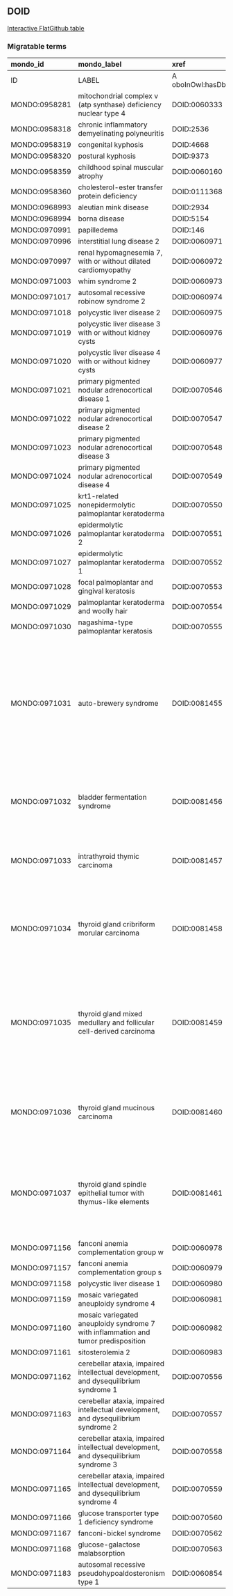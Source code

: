 ## DOID
[Interactive FlatGithub table](https://flatgithub.com/monarch-initiative/mondo-ingest?filename=src/ontology/slurp/doid.tsv)

### Migratable terms
| mondo_id      | mondo_label                                                                         | xref                 | xref_source                | original_label                                                                      | definition                                                                                                                                                                                                                                                                              | parents                     |
|:--------------|:------------------------------------------------------------------------------------|:---------------------|:---------------------------|:------------------------------------------------------------------------------------|:----------------------------------------------------------------------------------------------------------------------------------------------------------------------------------------------------------------------------------------------------------------------------------------|:----------------------------|
| ID            | LABEL                                                                               | A oboInOwl:hasDbXref | >A oboInOwl:source SPLIT=| |                                                                                     | A IAO:0000115                                                                                                                                                                                                                                                                           | SC %                        |
| MONDO:0958281 | mitochondrial complex v (atp synthase) deficiency nuclear type 4                    | DOID:0060333         | MONDO:equivalentTo         | mitochondrial complex V (ATP synthase) deficiency nuclear type 4                    |                                                                                                                                                                                                                                                                                         | MONDO:0014471               |
| MONDO:0958318 | chronic inflammatory demyelinating polyneuritis                                     | DOID:2536            | MONDO:equivalentTo         | chronic inflammatory demyelinating polyneuritis                                     |                                                                                                                                                                                                                                                                                         | MONDO:0002336               |
| MONDO:0958319 | congenital kyphosis                                                                 | DOID:4668            | MONDO:equivalentTo         | congenital kyphosis                                                                 |                                                                                                                                                                                                                                                                                         |                             |
| MONDO:0958320 | postural kyphosis                                                                   | DOID:9373            | MONDO:equivalentTo         | postural kyphosis                                                                   |                                                                                                                                                                                                                                                                                         |                             |
| MONDO:0958359 | childhood spinal muscular atrophy                                                   | DOID:0060160         | MONDO:equivalentTo         | childhood spinal muscular atrophy                                                   |                                                                                                                                                                                                                                                                                         | MONDO:0001516               |
| MONDO:0958360 | cholesterol-ester transfer protein deficiency                                       | DOID:0111368         | MONDO:equivalentTo         | cholesterol-ester transfer protein deficiency                                       |                                                                                                                                                                                                                                                                                         | MONDO:0002525               |
| MONDO:0968993 | aleutian mink disease                                                               | DOID:2934            | MONDO:equivalentTo         | aleutian mink disease                                                               |                                                                                                                                                                                                                                                                                         | MONDO:0005108               |
| MONDO:0968994 | borna disease                                                                       | DOID:5154            | MONDO:equivalentTo         | borna disease                                                                       |                                                                                                                                                                                                                                                                                         | MONDO:0005108|MONDO:0002602 |
| MONDO:0970991 | papilledema                                                                         | DOID:146             | MONDO:equivalentTo         | papilledema                                                                         |                                                                                                                                                                                                                                                                                         | MONDO:0002135               |
| MONDO:0970996 | interstitial lung disease 2                                                         | DOID:0060971         | MONDO:equivalentTo         | interstitial lung disease 2                                                         |                                                                                                                                                                                                                                                                                         | MONDO:0015925|MONDO:0000426 |
| MONDO:0970997 | renal hypomagnesemia 7, with or without dilated cardiomyopathy                      | DOID:0060972         | MONDO:equivalentTo         | renal hypomagnesemia 7, with or without dilated cardiomyopathy                      |                                                                                                                                                                                                                                                                                         | MONDO:0018100|MONDO:0000426 |
| MONDO:0971003 | whim syndrome 2                                                                     | DOID:0060973         | MONDO:equivalentTo         | WHIM syndrome 2                                                                     |                                                                                                                                                                                                                                                                                         | MONDO:0003778|MONDO:0006025 |
| MONDO:0971017 | autosomal recessive robinow syndrome 2                                              | DOID:0060974         | MONDO:equivalentTo         | autosomal recessive Robinow syndrome 2                                              |                                                                                                                                                                                                                                                                                         | MONDO:0019978|MONDO:0006025 |
| MONDO:0971018 | polycystic liver disease 2                                                          | DOID:0060975         | MONDO:equivalentTo         | polycystic liver disease 2                                                          |                                                                                                                                                                                                                                                                                         | MONDO:0000447               |
| MONDO:0971019 | polycystic liver disease 3 with or without kidney cysts                             | DOID:0060976         | MONDO:equivalentTo         | polycystic liver disease 3 with or without kidney cysts                             |                                                                                                                                                                                                                                                                                         | MONDO:0000447               |
| MONDO:0971020 | polycystic liver disease 4 with or without kidney cysts                             | DOID:0060977         | MONDO:equivalentTo         | polycystic liver disease 4 with or without kidney cysts                             |                                                                                                                                                                                                                                                                                         | MONDO:0000447               |
| MONDO:0971021 | primary pigmented nodular adrenocortical disease 1                                  | DOID:0070546         | MONDO:equivalentTo         | primary pigmented nodular adrenocortical disease 1                                  |                                                                                                                                                                                                                                                                                         | MONDO:0000426|MONDO:0015999 |
| MONDO:0971022 | primary pigmented nodular adrenocortical disease 2                                  | DOID:0070547         | MONDO:equivalentTo         | primary pigmented nodular adrenocortical disease 2                                  |                                                                                                                                                                                                                                                                                         | MONDO:0000426|MONDO:0015999 |
| MONDO:0971023 | primary pigmented nodular adrenocortical disease 3                                  | DOID:0070548         | MONDO:equivalentTo         | primary pigmented nodular adrenocortical disease 3                                  |                                                                                                                                                                                                                                                                                         | MONDO:0015999               |
| MONDO:0971024 | primary pigmented nodular adrenocortical disease 4                                  | DOID:0070549         | MONDO:equivalentTo         | primary pigmented nodular adrenocortical disease 4                                  |                                                                                                                                                                                                                                                                                         | MONDO:0015999|MONDO:0000426 |
| MONDO:0971025 | krt1-related nonepidermolytic palmoplantar keratoderma                              | DOID:0070550         | MONDO:equivalentTo         | KRT1-related nonepidermolytic palmoplantar keratoderma                              |                                                                                                                                                                                                                                                                                         | MONDO:0010962               |
| MONDO:0971026 | epidermolytic palmoplantar keratoderma 2                                            | DOID:0070551         | MONDO:equivalentTo         | epidermolytic palmoplantar keratoderma 2                                            |                                                                                                                                                                                                                                                                                         | MONDO:0007758|MONDO:0000426 |
| MONDO:0971027 | epidermolytic palmoplantar keratoderma 1                                            | DOID:0070552         | MONDO:equivalentTo         | epidermolytic palmoplantar keratoderma 1                                            |                                                                                                                                                                                                                                                                                         | MONDO:0007758|MONDO:0000426 |
| MONDO:0971028 | focal palmoplantar and gingival keratosis                                           | DOID:0070553         | MONDO:equivalentTo         | focal palmoplantar and gingival keratosis                                           |                                                                                                                                                                                                                                                                                         | MONDO:0006590               |
| MONDO:0971029 | palmoplantar keratoderma and woolly hair                                            | DOID:0070554         | MONDO:equivalentTo         | palmoplantar keratoderma and woolly hair                                            |                                                                                                                                                                                                                                                                                         | MONDO:0010962|MONDO:0006025 |
| MONDO:0971030 | nagashima-type palmoplantar keratosis                                               | DOID:0070555         | MONDO:equivalentTo         | Nagashima-type palmoplantar keratosis                                               |                                                                                                                                                                                                                                                                                         | MONDO:0010962|MONDO:0006025 |
| MONDO:0971031 | auto-brewery syndrome                                                               | DOID:0081455         | MONDO:equivalentTo         | auto-brewery syndrome                                                               | An acquired metabolic disease that is characterized by the endogenous production of ethanol produced through endogenous fermentation by fungi or bacteria in the gastrointestinal system, oral cavity, or urinary system and typically presents with the signs of alcohol intoxication. | MONDO:0006504               |
| MONDO:0971032 | bladder fermentation syndrome                                                       | DOID:0081456         | MONDO:equivalentTo         | bladder fermentation syndrome                                                       | An acquired metabolic disease that is characterized by ethanol fermentation in the bladder and the absence of alcoholic intoxication.                                                                                                                                                   | MONDO:0006504               |
| MONDO:0971033 | intrathyroid thymic carcinoma                                                       | DOID:0081457         | MONDO:equivalentTo         | intrathyroid thymic carcinoma                                                       | A thyroid gland carcinoma composed of groups of carcinoma cells with thymic epithelial differentiation.                                                                                                                                                                                 | MONDO:0015075               |
| MONDO:0971034 | thyroid gland cribriform morular carcinoma                                          | DOID:0081458         | MONDO:equivalentTo         | thyroid gland cribriform morular carcinoma                                          | A thyroid gland carcinoma that is characterized by the presence of cribriform, trabecular, follicular, papillary, and solid growth patterns and squamoid morulae formation.                                                                                                             | MONDO:0015075               |
| MONDO:0971035 | thyroid gland mixed medullary and follicular cell-derived carcinoma                 | DOID:0081459         | MONDO:equivalentTo         | thyroid gland mixed medullary and follicular cell-derived carcinoma                 | A thyroid gland carcinoma containing a medullary carcinoma component that is immunohistochemically positive for calcitonin, and follicular cell-derived carcinoma component that is immunohistochemically positive for thyroglobulin.                                                   | MONDO:0015075               |
| MONDO:0971036 | thyroid gland mucinous carcinoma                                                    | DOID:0081460         | MONDO:equivalentTo         | thyroid gland mucinous carcinoma                                                    | A thyroid gland carcinoma that is characterized by the presence of clusters of malignant epithelial cells associated with abundant extracellular mucin deposition.                                                                                                                      | MONDO:0015075               |
| MONDO:0971037 | thyroid gland spindle epithelial tumor with thymus-like elements                    | DOID:0081461         | MONDO:equivalentTo         | thyroid gland spindle epithelial tumor with thymus-like elements                    | A thyroid gland carcinoma that is characterized by a lobulated architectural pattern and the presence of a biphasic cellular population composed of spindle epithelial cells and glandular cells.                                                                                       | MONDO:0015075               |
| MONDO:0971156 | fanconi anemia complementation group w                                              | DOID:0060978         | MONDO:equivalentTo         | Fanconi anemia complementation group W                                              |                                                                                                                                                                                                                                                                                         | MONDO:0019391|MONDO:0006025 |
| MONDO:0971157 | fanconi anemia complementation group s                                              | DOID:0060979         | MONDO:equivalentTo         | Fanconi anemia complementation group S                                              |                                                                                                                                                                                                                                                                                         | MONDO:0019391|MONDO:0006025 |
| MONDO:0971158 | polycystic liver disease 1                                                          | DOID:0060980         | MONDO:equivalentTo         | polycystic liver disease 1                                                          |                                                                                                                                                                                                                                                                                         | MONDO:0000447               |
| MONDO:0971159 | mosaic variegated aneuploidy syndrome 4                                             | DOID:0060981         | MONDO:equivalentTo         | mosaic variegated aneuploidy syndrome 4                                             |                                                                                                                                                                                                                                                                                         | MONDO:0000141|MONDO:0006025 |
| MONDO:0971160 | mosaic variegated aneuploidy syndrome 7 with inflammation and tumor predisposition  | DOID:0060982         | MONDO:equivalentTo         | mosaic variegated aneuploidy syndrome 7 with inflammation and tumor predisposition  |                                                                                                                                                                                                                                                                                         | MONDO:0000141               |
| MONDO:0971161 | sitosterolemia 2                                                                    | DOID:0060983         | MONDO:equivalentTo         | sitosterolemia 2                                                                    |                                                                                                                                                                                                                                                                                         | MONDO:0005020|MONDO:0006025 |
| MONDO:0971162 | cerebellar ataxia, impaired intellectual development, and dysequilibrium syndrome 1 | DOID:0070556         | MONDO:equivalentTo         | cerebellar ataxia, impaired intellectual development, and dysequilibrium syndrome 1 |                                                                                                                                                                                                                                                                                         | MONDO:0009133               |
| MONDO:0971163 | cerebellar ataxia, impaired intellectual development, and dysequilibrium syndrome 2 | DOID:0070557         | MONDO:equivalentTo         | cerebellar ataxia, impaired intellectual development, and dysequilibrium syndrome 2 |                                                                                                                                                                                                                                                                                         | MONDO:0009133               |
| MONDO:0971164 | cerebellar ataxia, impaired intellectual development, and dysequilibrium syndrome 3 | DOID:0070558         | MONDO:equivalentTo         | cerebellar ataxia, impaired intellectual development, and dysequilibrium syndrome 3 |                                                                                                                                                                                                                                                                                         | MONDO:0009133               |
| MONDO:0971165 | cerebellar ataxia, impaired intellectual development, and dysequilibrium syndrome 4 | DOID:0070559         | MONDO:equivalentTo         | cerebellar ataxia, impaired intellectual development, and dysequilibrium syndrome 4 |                                                                                                                                                                                                                                                                                         | MONDO:0009133               |
| MONDO:0971166 | glucose transporter type 1 deficiency syndrome                                      | DOID:0070560         | MONDO:equivalentTo         | glucose transporter type 1 deficiency syndrome                                      |                                                                                                                                                                                                                                                                                         | MONDO:0000429|MONDO:0002908 |
| MONDO:0971167 | fanconi-bickel syndrome                                                             | DOID:0070562         | MONDO:equivalentTo         | Fanconi-Bickel syndrome                                                             |                                                                                                                                                                                                                                                                                         | MONDO:0006025|MONDO:0002908 |
| MONDO:0971168 | glucose-galactose malabsorption                                                     | DOID:0070563         | MONDO:equivalentTo         | glucose-galactose malabsorption                                                     |                                                                                                                                                                                                                                                                                         | MONDO:0002908|MONDO:0006025 |
| MONDO:0971183 | autosomal recessive pseudohypoaldosteronism type 1                                  | DOID:0060854         | MONDO:equivalentTo         | autosomal recessive pseudohypoaldosteronism type 1                                  |                                                                                                                                                                                                                                                                                         | MONDO:0018638|MONDO:0006025 |
